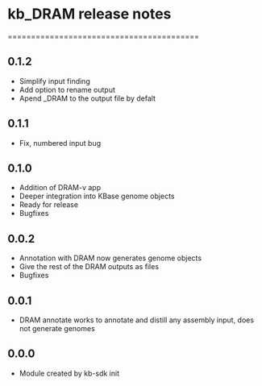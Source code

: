 # kb_DRAM release notes
=========================================

0.1.2
-----
* Simplify input finding
* Add option to rename output
* Apend \_DRAM to the output file by defalt

0.1.1
-----
* Fix, numbered input bug

0.1.0
-----
* Addition of DRAM-v app
* Deeper integration into KBase genome objects
* Ready for release
* Bugfixes


0.0.2
-----
* Annotation with DRAM now generates genome objects
* Give the rest of the DRAM outputs as files
* Bugfixes

0.0.1
-----
* DRAM annotate works to annotate and distill any assembly input, does not generate genomes

0.0.0
-----
* Module created by kb-sdk init

